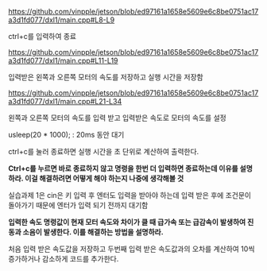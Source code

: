 https://github.com/vinpple/jetson/blob/ed97161a1658e5609e6c8be0751ac17a3d1fd077/dxl1/main.cpp#L8-L9

ctrl+c를 입력하여 종료

https://github.com/vinpple/jetson/blob/ed97161a1658e5609e6c8be0751ac17a3d1fd077/dxl1/main.cpp#L11-L19

입력받은 왼쪽과 오른쪽 모터의 속도를 저장하고 실행 시간을 저장함

https://github.com/vinpple/jetson/blob/ed97161a1658e5609e6c8be0751ac17a3d1fd077/dxl1/main.cpp#L21-L34

왼쪽과 오른쪽 모터의 속도를 입력 받고 입력받은 속도로 모터의 속도를 설정 

usleep(20 * 1000); : 20ms 동안 대기

ctrl+c를 눌러 종료하면 실행 시간을 초 단위로 계산하여 출력한다.

**Ctrl+c를 누르면 바로 종료하지 않고 명령을 한번 더 입력하면 종료하는데 이유를 설명하라. 이걸 해결하려면 어떻게 해야 하는지 나중에 생각해볼 것**

실습과제 1은 cin은 키 입력 후 엔터도 입력을 받아야 하는데 입력 받은 후에 조건문이 돌아가기 때문에 엔터가 입력 되기 전까지 대기함

**입력한 속도 명령값이 현재 모터 속도와 차이가 클 때 급가속 또는 급감속이 발생하여 진동과 소음이 발생한다. 이를 해결하는 방법을 설명하라.**

처음 입력 받은 속도값을 저장하고 두번째 입력 받은 속도값과의 오차를 계산하여 10씩 증가하거나 감소하게 코드를 추가한다.

